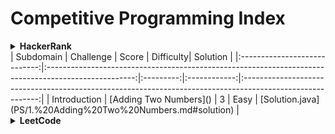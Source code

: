# Competitive Programming Index
<details>
<summary><b>HackerRank</b></summary><br/>
|          Subdomain        |                                                           Challenge                                                          | Score  | Difficulty|                                                        Solution                                                                      |
|:----------------------------:|:----------------------------------------------------------------------------------------------------:|:---------:|:------------:|:---------------------------------------------------------------------------------------------------------:|
|         Introduction        | [Adding Two Numbers]()                                                                                        |    3        |    Easy     | [Solution.java](PS/1.%20Adding%20Two%20Numbers.md#solution)              |

</details>
|          Subdomain        |                                                           Challenge                                                          | Score  | Difficulty|                                                        Solution                                                                      |
|:----------------------------:|:----------------------------------------------------------------------------------------------------:|:---------:|:------------:|:---------------------------------------------------------------------------------------------------------:|
|         Introduction        | [Adding Two Numbers]()                                                                                        |    3        |    Easy     | [Solution.java](PS/1.%20Adding%20Two%20Numbers.md#solution)              |
<details>
<summary><b>LeetCode</b></summary><br/>
</details>

